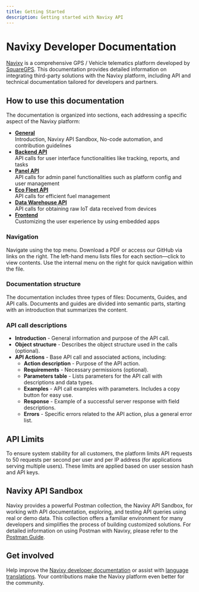 ```yaml
---
title: Getting Started
description: Getting started with Navixy API
---
```

# Navixy Developer Documentation

[Navixy](https://navixy.com) is a comprehensive GPS / Vehicle telematics platform developed by [SquareGPS](https://squaregps.com). This documentation provides detailed information on integrating third-party solutions with the Navixy platform, including API and technical documentation tailored for developers and partners.

## How to use this documentation

The documentation is organized into sections, each addressing a specific aspect of the Navixy platform:

* [**General**](../general/getting-started.md)  
  Introduction, Navixy API Sandbox, No-code automation, and contribution guidelines
* [**Backend API**](../backend-api/getting-started/introduction.md)  
  API calls for user interface functionalities like tracking, reports, and tasks
* [**Panel API**](../panel-api/getting-started.md)  
  API calls for admin panel functionalities such as platform config and user management
* [**Eco Fleet API**](../eco-fleet-api/getting-started.md)  
  API calls for efficient fuel management
* [**Data Warehouse API**](../data-warehouse-api/getting-started.md)  
  API calls for obtaining raw IoT data received from devices
* [**Frontend**](../frontend/extensions/user-applications.md)  
  Customizing the user experience by using embedded apps

### Navigation

Navigate using the top menu. Download a PDF or access our GitHub via links on the right. The left-hand menu lists files for each section—click to view contents. Use the internal menu on the right for quick navigation within the file.

### Documentation structure

The documentation includes three types of files: Documents, Guides, and API calls. Documents and guides are divided into semantic parts, starting with an introduction that summarizes the content.

### API call descriptions

* **Introduction** - General information and purpose of the API call.
* **Object structure** - Describes the object structure used in the calls (optional).
* **API Actions** - Base API call and associated actions, including:
    * **Action description** - Purpose of the API action.
    * **Requirements** - Necessary permissions (optional).
    * **Parameters table** - Lists parameters for the API call with descriptions and data types.
    * **Examples** - API call examples with parameters. Includes a copy button for easy use.
    * **Response** - Example of a successful server response with field descriptions.
    * **Errors** - Specific errors related to the API action, plus a general error list.


## API Limits

To ensure system stability for all customers, the platform limits API requests to 50 requests per second per user and per IP address (for applications serving multiple users). These limits are applied based on user session hash and API keys.

## Navixy API Sandbox

Navixy provides a powerful Postman collection, the Navixy API Sandbox, for working with API documentation, exploring, and testing API queries using real or demo data. This collection offers a familiar environment for many developers and simplifies the process of building customized solutions. For detailed information on using Postman with Navixy, please refer to the [Postman Guide](./postman.md).

## Get involved

Help improve the [Navixy developer documentation](../general/contribute/dev-docs.md) or assist with [language translations](../general/contribute/translation.md). Your contributions make the Navixy platform even better for the community.